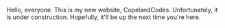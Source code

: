 Hello, everyone.
This is my new website, CopelandCodes.
Unfortunately, it is under construction.
Hopefully, it'll be up the next time you're here. 
